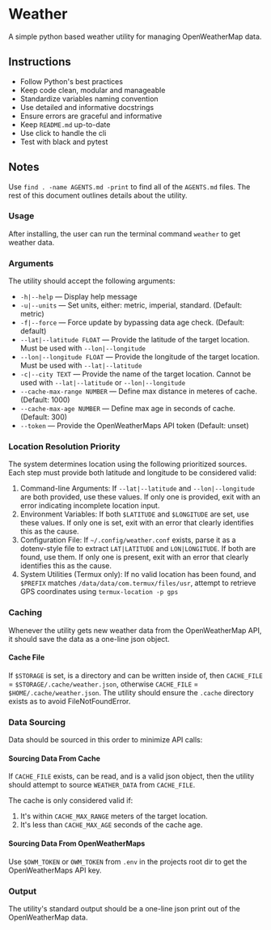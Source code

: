 # Weather

A simple python based weather utility for managing OpenWeatherMap data.

## Instructions

- Follow Python's best practices
- Keep code clean, modular and manageable
- Standardize variables naming convention
- Use detailed and informative docstrings
- Ensure errors are graceful and informative
- Keep `README.md` up-to-date
- Use click to handle the cli
- Test with black and pytest

## Notes

Use `find . -name AGENTS.md -print` to find all of the `AGENTS.md` files.
The rest of this document outlines details about the utility.

### Usage

After installing, the user can run the terminal command `weather` to get weather data.

### Arguments

The utility should accept the following arguments:

- `-h|--help` — Display help message
- `-u|--units` — Set units, either: metric, imperial, standard. (Default: metric)
- `-f|--force` — Force update by bypassing data age check. (Default: default)
- `--lat|--latitude FLOAT` — Provide the latitude of the target location. Must be used with `--lon|--longitude`
- `--lon|--longitude FLOAT` — Provide the longitude of the target location. Must be used with `--lat|--latitude`
- `-c|--city TEXT` — Provide the name of the target location. Cannot be used with `--lat|--latitude` or `--lon|--longitude`
- `--cache-max-range NUMBER` — Define max distance in meteres of cache. (Default: 1000)
- `--cache-max-age NUMBER` — Define max age in seconds of cache. (Default: 300)
- `--token` — Provide the OpenWeatherMaps API token (Default: unset)

### Location Resolution Priority

The system determines location using the following prioritized sources. Each step must provide both latitude and longitude to be considered valid:

1. Command-line Arguments: If `--lat|--latitude` and `--lon|--longitude` are both provided, use these values. If only one is provided, exit with an error indicating incomplete location input.
2. Environment Variables: If both `$LATITUDE` and `$LONGITUDE` are set, use these values. If only one is set, exit with an error that clearly identifies this as the cause.
3. Configuration File: If `~/.config/weather.conf` exists, parse it as a dotenv-style file to extract `LAT|LATITUDE` and `LON|LONGITUDE`. If both are found, use them. If only one is present, exit with an error that clearly identifies this as the cause.
4. System Utilities (Termux only): If no valid location has been found, and `$PREFIX` matches `/data/data/com.termux/files/usr`, attempt to retrieve GPS coordinates using `termux-location -p gps`

### Caching

Whenever the utility gets new weather data from the OpenWeatherMap API, it should save the data as a one-line json object.

#### Cache File

If `$STORAGE` is set, is a directory and can be written inside of, then `CACHE_FILE` = `$STORAGE/.cache/weather.json`, otherwise `CACHE_FILE` = `$HOME/.cache/weather.json`.
The utility should ensure the `.cache` directory exists as to avoid FileNotFoundError.

### Data Sourcing

Data should be sourced in this order to minimize API calls:

#### Sourcing Data From Cache

If `CACHE_FILE` exists, can be read, and is a valid json object, then the utility should attempt to source `WEATHER_DATA` from `CACHE_FILE`.

The cache is only considered valid if:

1. It's within `CACHE_MAX_RANGE` meters of the target location.
2. It's less than `CACHE_MAX_AGE` seconds of the cache age.

#### Sourcing Data From OpenWeatherMaps

Use `$OWM_TOKEN` or `OWM_TOKEN` from `.env` in the projects root dir to get the OpenWeatherMaps API key.

### Output

The utility's standard output should be a one-line json print out of the OpenWeatherMap data.
